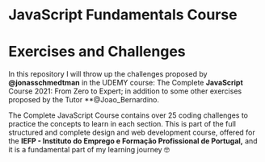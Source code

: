 # JavaScript Fundamentals Course
<h1>Exercises and Challenges</h1>

In this repository I will throw up the challenges proposed by **@jonasschmedtman** in the UDEMY course: The Complete **JavaScript** Course 2021: From Zero to Expert; in addition to some other exercises proposed by the Tutor **@Joao_Bernardino.

The Complete JavaScript Course contains over 25 coding challenges to practice the concepts to learn in each section. This is part of the full structured and complete design and web development course, offered for the **IEFP - Instituto do Emprego e Formação Profissional de Portugal,** and it is a fundamental part of my learning journey 🤓
